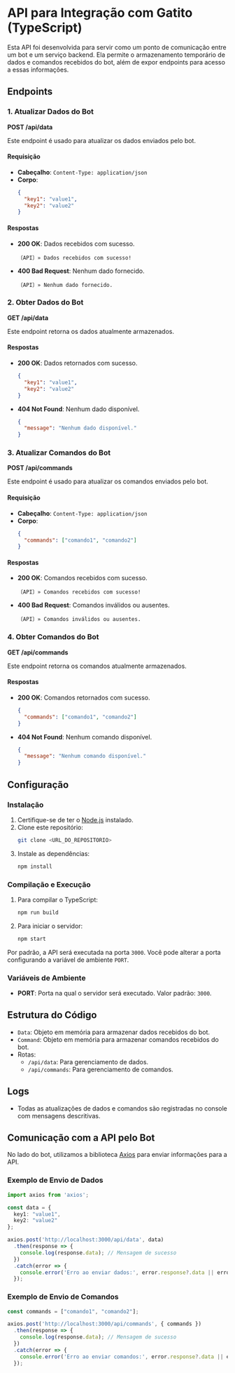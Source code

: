 # API para Integração com Gatito (TypeScript)

Esta API foi desenvolvida para servir como um ponto de comunicação entre um bot e um serviço backend. Ela permite o armazenamento temporário de dados e comandos recebidos do bot, além de expor endpoints para acesso a essas informações.

## Endpoints

### 1. Atualizar Dados do Bot
**POST /api/data**

Este endpoint é usado para atualizar os dados enviados pelo bot.

#### Requisição
- **Cabeçalho**: `Content-Type: application/json`
- **Corpo**:
  ```json
  {
    "key1": "value1",
    "key2": "value2"
  }
  ```

#### Respostas
- **200 OK**: Dados recebidos com sucesso.
  ```text
  〔API〕» Dados recebidos com sucesso!
  ```
- **400 Bad Request**: Nenhum dado fornecido.
  ```text
  〔API〕» Nenhum dado fornecido.
  ```

### 2. Obter Dados do Bot
**GET /api/data**

Este endpoint retorna os dados atualmente armazenados.

#### Respostas
- **200 OK**: Dados retornados com sucesso.
  ```json
  {
    "key1": "value1",
    "key2": "value2"
  }
  ```
- **404 Not Found**: Nenhum dado disponível.
  ```json
  {
    "message": "Nenhum dado disponível."
  }
  ```

### 3. Atualizar Comandos do Bot
**POST /api/commands**

Este endpoint é usado para atualizar os comandos enviados pelo bot.

#### Requisição
- **Cabeçalho**: `Content-Type: application/json`
- **Corpo**:
  ```json
  {
    "commands": ["comando1", "comando2"]
  }
  ```

#### Respostas
- **200 OK**: Comandos recebidos com sucesso.
  ```text
  〔API〕» Comandos recebidos com sucesso!
  ```
- **400 Bad Request**: Comandos inválidos ou ausentes.
  ```text
  〔API〕» Comandos inválidos ou ausentes.
  ```

### 4. Obter Comandos do Bot
**GET /api/commands**

Este endpoint retorna os comandos atualmente armazenados.

#### Respostas
- **200 OK**: Comandos retornados com sucesso.
  ```json
  {
    "commands": ["comando1", "comando2"]
  }
  ```
- **404 Not Found**: Nenhum comando disponível.
  ```json
  {
    "message": "Nenhum comando disponível."
  }
  ```

## Configuração

### Instalação
1. Certifique-se de ter o [Node.js](https://nodejs.org/) instalado.
2. Clone este repositório:
   ```bash
   git clone <URL_DO_REPOSITORIO>
   ```
3. Instale as dependências:
   ```bash
   npm install
   ```

### Compilação e Execução
1. Para compilar o TypeScript:
   ```bash
   npm run build
   ```
2. Para iniciar o servidor:
   ```bash
   npm start
   ```

Por padrão, a API será executada na porta `3000`. Você pode alterar a porta configurando a variável de ambiente `PORT`.

### Variáveis de Ambiente
- **PORT**: Porta na qual o servidor será executado. Valor padrão: `3000`.

## Estrutura do Código
- `Data`: Objeto em memória para armazenar dados recebidos do bot.
- `Command`: Objeto em memória para armazenar comandos recebidos do bot.
- Rotas:
  - `/api/data`: Para gerenciamento de dados.
  - `/api/commands`: Para gerenciamento de comandos.

## Logs
- Todas as atualizações de dados e comandos são registradas no console com mensagens descritivas.

## Comunicação com a API pelo Bot
No lado do bot, utilizamos a biblioteca [Axios](https://axios-http.com/) para enviar informações para a API.

### Exemplo de Envio de Dados
```typescript
import axios from 'axios';

const data = {
  key1: "value1",
  key2: "value2"
};

axios.post('http://localhost:3000/api/data', data)
  .then(response => {
    console.log(response.data); // Mensagem de sucesso
  })
  .catch(error => {
    console.error('Erro ao enviar dados:', error.response?.data || error.message);
  });
```

### Exemplo de Envio de Comandos
```typescript
const commands = ["comando1", "comando2"];

axios.post('http://localhost:3000/api/commands', { commands })
  .then(response => {
    console.log(response.data); // Mensagem de sucesso
  })
  .catch(error => {
    console.error('Erro ao enviar comandos:', error.response?.data || error.message);
  });
```